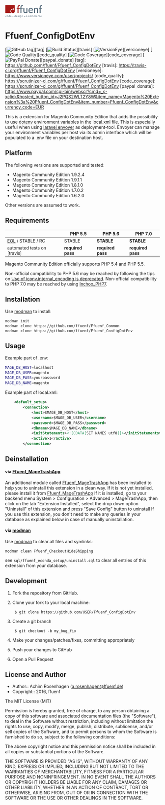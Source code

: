 <a href="http://www.ffuenf.de" title="ffuenf - code • design • e-commerce"><img src="https://github.com/ffuenf/Ffuenf_Common/blob/master/skin/adminhtml/default/default/ffuenf/ffuenf.png" alt="ffuenf - code • design • e-commerce" /></a>

Ffuenf_ConfigDotEnv
===================
[![GitHub tag](https://img.shields.io/github/tag/ffuenf/Ffuenf_ConfigDotEnv.svg)][tag]
[![Build Status](https://img.shields.io/travis/ffuenf/Ffuenf_ConfigDotEnv.svg)][travis]
[![VersionEye](https://www.versioneye.com/user/projects//badge.svg)][versioneye]
[![Code Quality](https://scrutinizer-ci.com/g/ffuenf/Ffuenf_ConfigDotEnv/badges/quality-score.png)][code_quality]
[![Code Coverage](https://scrutinizer-ci.com/g/ffuenf/Ffuenf_ConfigDotEnv/badges/coverage.png)][code_coverage]
[![PayPal Donate](https://img.shields.io/badge/paypal-donate-blue.svg)][paypal_donate]
[tag]: https://github.com/ffuenf/Ffuenf_ConfigDotEnv
[travis]: https://travis-ci.org/ffuenf/Ffuenf_ConfigDotEnv
[versioneye]: https://www.versioneye.com/user/projects/
[code_quality]: https://scrutinizer-ci.com/g/ffuenf/Ffuenf_ConfigDotEnv
[code_coverage]: https://scrutinizer-ci.com/g/ffuenf/Ffuenf_ConfigDotEnv
[paypal_donate]: https://www.paypal.com/cgi-bin/webscr?cmd=_s-xclick&hosted_button_id=J2PQS2WLT2Y8W&item_name=Magento%20Extension%3a%20Ffuenf_ConfigDotEnv&item_number=Ffuenf_ConfigDotEnv&currency_code=EUR

This is a extension for Magento Community Edition that adds the possibility to use [dotenv](https://github.com/vlucas/phpdotenv)
environment variables in the local.xml file.
This is especially useful when using [laravel envoyer](https://envoyer.io) as deployment-tool.
Envoyer can manage your environment variables per host via its admin interface which will be
populated to a .env file on your destination host.

Platform
--------

The following versions are supported and tested:

* Magento Community Edition 1.9.2.4
* Magento Community Edition 1.9.1.1
* Magento Community Edition 1.8.1.0
* Magento Community Edition 1.7.0.2
* Magento Community Edition 1.6.2.0

Other versions are assumed to work.

Requirements
------------

|                                                                     | PHP 5.5           | PHP 5.6           | PHP 7.0           |
| ------------------------------------------------------------------- | ----------------- | ----------------- | ----------------- |
| [EOL](https://secure.php.net/supported-versions.php) / STABLE / RC  | STABLE            | **STABLE**        | **STABLE**        |
| automated tests on [travis]                                         | **required pass** | **required pass** | **required pass** |

Magento Community Edition officially supports PHP 5.4 and PHP 5.5.

Non-official compatibility to PHP 5.6 may be reached by following the tips on [Use of iconv.internal_encoding is deprecated](https://magento.stackexchange.com/questions/34015/magento-1-9-php-5-6-use-of-iconv-internal-encoding-is-deprecated).
Non-official compatibility to PHP 7.0 may be reached by using [Inchoo_PHP7](https://github.com/Inchoo/Inchoo_PHP7).

Installation
------------

Use [modman](https://github.com/colinmollenhour/modman) to install:
```
modman init
modman clone https://github.com/ffuenf/Ffuenf_Common
modman clone https://github.com/ffuenf/Ffuenf_ConfigDotEnv
```

Usage
-----

Example part of .env:
```bash
MAGE_DB_HOST=localhost
MAGE_DB_USER=magento
MAGE_DB_PASS=yourpassword
MAGE_DB_NAME=magento
```

Example part of local.xml:
```xml
    <default_setup>
        <connection>
            <host>$MAGE_DB_HOST</host>
            <username>$MAGE_DB_USER</username>
            <password>$MAGE_DB_PASS</password>
            <dbname>$MAGE_DB_NAME</dbname>
            <initStatements><![CDATA[SET NAMES utf8]]></initStatements>
            <active>1</active>
        </connection>
```

Deinstallation
--------------

#### via [Ffuenf_MageTrashApp](https://github.com/ffuenf/Ffuenf_MageTrashApp)

An additional module called [Ffuenf_MageTrashApp](https://github.com/ffuenf/Ffuenf_MageTrashApp) has been installed to help you to uninstall this extension in a clean way.
If it is not yet installed, please install it from [Ffuenf_MageTrashApp](https://github.com/ffuenf/Ffuenf_MageTrashApp)
If it is installed, go to your backend menu System > Configuration > Advanced > MageTrashApp, then click on the tab "Extension Installed", select the drop down option "Uninstall" of this extension and press "Save Config" button to uninstall
If you use this extension, you don't need to make any queries in your database as explained below in case of manually uninstallation.

#### via [modman](https://github.com/colinmollenhour/modman)

Use [modman](https://github.com/colinmollenhour/modman) to clear all files and symlinks:
```
modman clean Ffuenf_CheckoutHideShipping
```
see `sql/ffuenf_econda_setup/uninstall.sql` to clear all entries of this extension from your database.

Development
-----------
1. Fork the repository from GitHub.
2. Clone your fork to your local machine:

        $ git clone https://github.com/USER/Ffuenf_ConfigDotEnv

3. Create a git branch

        $ git checkout -b my_bug_fix

4. Make your changes/patches/fixes, committing appropriately
5. Push your changes to GitHub
6. Open a Pull Request

License and Author
------------------

- Author:: Achim Rosenhagen (<a.rosenhagen@ffuenf.de>)
- Copyright:: 2016, ffuenf

The MIT License (MIT)

Permission is hereby granted, free of charge, to any person obtaining a copy
of this software and associated documentation files (the "Software"), to deal
in the Software without restriction, including without limitation the rights
to use, copy, modify, merge, publish, distribute, sublicense, and/or sell
copies of the Software, and to permit persons to whom the Software is
furnished to do so, subject to the following conditions:

The above copyright notice and this permission notice shall be included in all
copies or substantial portions of the Software.

THE SOFTWARE IS PROVIDED "AS IS", WITHOUT WARRANTY OF ANY KIND, EXPRESS OR
IMPLIED, INCLUDING BUT NOT LIMITED TO THE WARRANTIES OF MERCHANTABILITY,
FITNESS FOR A PARTICULAR PURPOSE AND NONINFRINGEMENT. IN NO EVENT SHALL THE
AUTHORS OR COPYRIGHT HOLDERS BE LIABLE FOR ANY CLAIM, DAMAGES OR OTHER
LIABILITY, WHETHER IN AN ACTION OF CONTRACT, TORT OR OTHERWISE, ARISING FROM,
OUT OF OR IN CONNECTION WITH THE SOFTWARE OR THE USE OR OTHER DEALINGS IN THE
SOFTWARE.